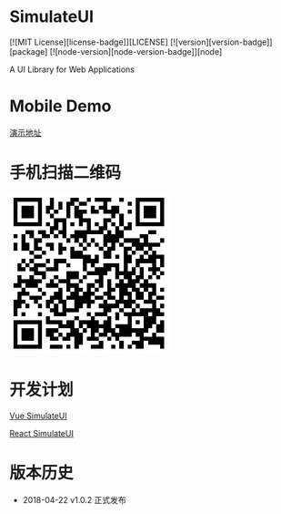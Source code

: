 # SimulateUI

[![MIT License][license-badge]][LICENSE]
[![version][version-badge]][package]
[![node-version][node-version-badge]][node]

A UI Library for Web Applications
# Mobile Demo
[演示地址](https://peterzhanginc.github.io/SimulateUI/)

# 手机扫描二维码

![Alt text](assets/qrcode.png)

# 开发计划

[Vue SimulateUI](https://github.com/PeterZhangInc/Vue-SimulateUI)

[React SimulateUI](https://github.com/PeterZhangInc/React-SimulateUI)

# 版本历史
* 2018-04-22 v1.0.2 正式发布
